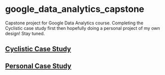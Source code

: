 # google_data_analytics_capstone
Capstone project for Google Data Analytics course. Completing the Cyclistic case study first then hopefully doing a personal project of my own design! Stay tuned.

## [Cyclistic Case Study](cyclistic_case_study)

## [Personal Case Study](personal_case_study)
